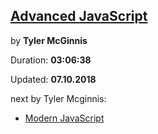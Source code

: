 ## [Advanced JavaScript](https://coursehunter.net/course/advanced-javascript)
  
by **Tyler McGinnis**

Duration: **03:06:38**

Updated: **07.10.2018**

next by Tyler Mcginnis:

- [Modern JavaScript](https://coursehunter.net/course/sovremennyy-javascript-tyler-mcginnis)
